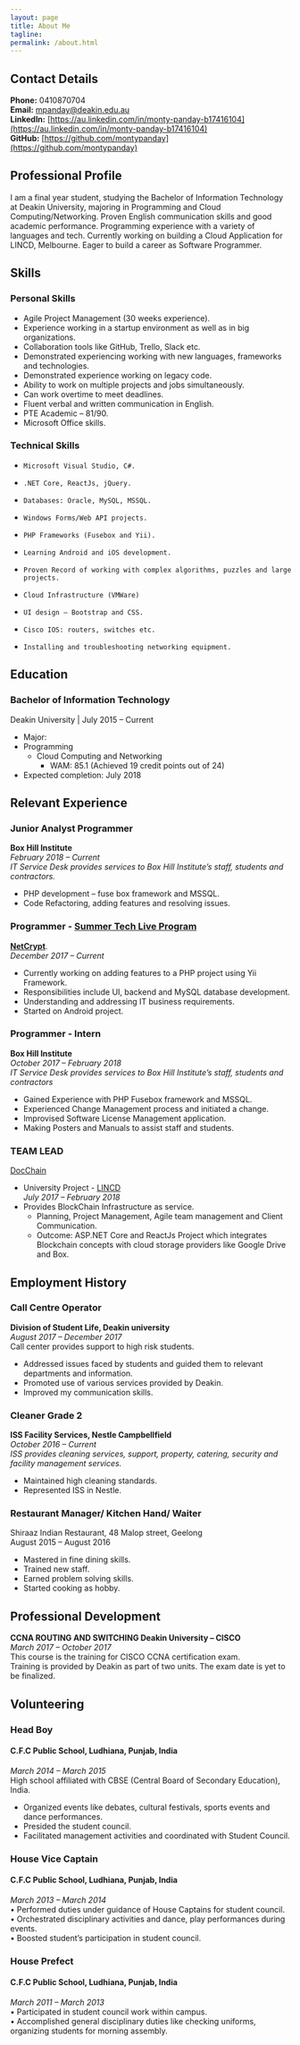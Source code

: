 ```yaml
---
layout: page
title: About Me
tagline:
permalink: /about.html
---
```


## Contact Details
**Phone:** 0410870704   
**Email:** [mpanday@deakin.edu.au](mailto:mpanday@deakin.edu.au)  
**LinkedIn:** [https://au.linkedin.com/in/monty-panday-b17416104](https://au.linkedin.com/in/monty-panday-b17416104)  
**GitHub:** [https://github.com/montypanday](https://github.com/montypanday)


## Professional Profile  

I am a final year student, studying the Bachelor of Information Technology at Deakin University, majoring in Programming and Cloud Computing/Networking. Proven English communication skills and good academic performance. Programming experience with a variety of languages and tech. Currently working on building a Cloud Application for LINCD, Melbourne. Eager to build a career as Software Programmer.

## Skills  

### Personal Skills  
  -	Agile Project Management (30 weeks experience).  
  -	Experience working in a startup environment as well as in big organizations.  
  -	Collaboration tools like GitHub, Trello, Slack etc.  
  -	Demonstrated experiencing working with new languages, frameworks and technologies.  
  -	Demonstrated experience working on legacy code.  
  -	Ability to work on multiple projects and jobs simultaneously.  
  -	Can work overtime to meet deadlines.
  -	Fluent verbal and written communication in English.
  - PTE Academic – 81/90.
  -	Microsoft Office skills.


### Technical Skills   
-	  Microsoft Visual Studio, C#.  
-	  .NET Core, ReactJs, jQuery.  
-	  Databases: Oracle, MySQL, MSSQL.  
-	  Windows Forms/Web API projects.  
-	  PHP Frameworks (Fusebox and Yii).  
-	  Learning Android and iOS development.  
-	  Proven Record of working with complex algorithms, puzzles and large projects.  
-	  Cloud Infrastructure (VMWare)  
-	  UI design – Bootstrap and CSS.  
-	  Cisco IOS: routers, switches etc.  
-	  Installing and troubleshooting networking equipment.  



## Education

### Bachelor of Information Technology  
Deakin University | July 2015 – Current   

-	Major:    
  - Programming  
	- Cloud Computing and Networking  
	   - WAM: 85.1 (Achieved 19 credit points out of 24)  
-	Expected completion: July 2018


## Relevant Experience

### Junior Analyst Programmer

**Box Hill Institute**						
*February 2018 – Current*  
*IT Service Desk provides services to Box Hill Institute’s staff, students and contractors.*  
-	PHP development – fuse box framework and MSSQL.  
-	Code Refactoring, adding features and resolving issues.

### Programmer - [Summer Tech Live Program](https://www.vic.gov.au/summertechlive.html)

**[NetCrypt](https://netcrypt.com/)**.  
*December 2017 – Current*  

- Currently working on adding features to a PHP project using Yii Framework.  
-	Responsibilities include UI, backend and MySQL database development.  
-	Understanding and addressing IT business requirements.  
-	Started on Android project.  

### Programmer - Intern  
**Box Hill Institute**  
*October 2017 – February 2018  
IT Service Desk provides services to Box Hill Institute’s staff, students and contractors*  
-	Gained Experience with PHP Fusebox framework and MSSQL.  
-	Experienced Change Management process and initiated a change.  
-	Improvised Software License Management application.  
-	Making Posters and Manuals to assist staff and students.  

### TEAM LEAD  
[DocChain](https://montypanday.github.io/DocChain/)
 - University Project - [LINCD](https://www.lincd.co/)  
*July 2017 – February 2018*  
- Provides BlockChain Infrastructure as service.
	 - Planning, Project Management, Agile team management and Client Communication.  
    - Outcome: ASP.NET Core and ReactJs Project which integrates Blockchain concepts with cloud storage providers like Google Drive and Box.


## Employment History

### Call Centre Operator  
**Division of Student Life, Deakin university**  
*August 2017 – December 2017*  
Call center provides support to high risk students.  
-	Addressed issues faced by students and guided them to relevant departments and information.  
-	Promoted use of various services provided by Deakin.  
-	Improved my communication skills.  


### Cleaner Grade 2   
**ISS Facility Services, Nestle Campbellfield**   
*October 2016 – Current  
ISS provides cleaning services, support, property,
catering, security and facility management services.*
-	Maintained high cleaning standards.  
-	Represented ISS in Nestle.

### Restaurant Manager/ Kitchen Hand/ Waiter  
Shiraaz Indian Restaurant, 48 Malop street, Geelong  
August 2015 – August 2016
-	Mastered in fine dining skills.
-	Trained new staff.
-	Earned problem solving skills.
-	Started cooking as hobby.   

## Professional Development

**CCNA ROUTING AND SWITCHING
Deakin University – CISCO**  
*March 2017 – October 2017*  
This course is the training for CISCO CCNA certification exam.   
Training is provided by Deakin as part of two units. The exam date is yet to be finalized.  


## Volunteering

### Head Boy  
#### C.F.C Public School, Ludhiana, Punjab, India  
*March 2014 – March 2015*  
High school affiliated with CBSE (Central Board of Secondary Education), India.   
-	Organized events like debates, cultural festivals, sports events and dance performances.  
-	Presided the student council.  
-	Facilitated management activities and coordinated with Student Council.     

### House Vice Captain  
#### C.F.C Public School, Ludhiana, Punjab, India   
*March 2013 – March 2014*  
•	Performed duties under guidance of House Captains for student council.  
•	Orchestrated disciplinary activities and dance, play performances during events.   
•	Boosted student’s participation in student council.

### House Prefect  
#### C.F.C Public School, Ludhiana, Punjab, India  
*March 2011 – March 2013*  
•	Participated in student council work within campus.  
•	Accomplished general disciplinary duties like checking uniforms, organizing students for morning assembly.      
